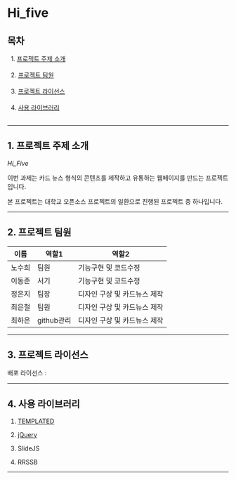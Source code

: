 # Hi_five

## 목차 

&nbsp;&nbsp;1.  [프로젝트 주제 소개](#about_project)<br>
<br>
&nbsp;&nbsp;2.  [프로젝트 팀원](#project_member)<br>
<br>
&nbsp;&nbsp;3.  [프로젝트 라이선스](#project_license)<br>
<br>
&nbsp;&nbsp;4.  [사용 라이브러리](#use_library)<br>
<br>


---

## <div id ="about_project"> 1. 프로젝트 주제 소개</div>

*Hi_Five*

이번 과제는 카드 뉴스 형식의 콘텐츠를 제작하고 유통하는 웹페이지를 만드는 프로젝트 입니다.

본 프로젝트는 대학교 오픈소스 프로젝트의 일환으로 진행된 프로젝트 중 하나입니다.

---

## <div id ="project_member"> 2. 프로젝트 팀원</div>

|   이름 |    역할1   |             역할2             |
|--------|------------|------------------------------|
| 노수희 |    팀원    |        기능구현 및 코드수정    |
| 이동준 |    서기    |        기능구현 및 코드수정    |
| 정은지 |    팀장    |   디자인 구상 및 카드뉴스 제작  |
| 최은철 |    팀원    |   디자인 구상 및 카드뉴스 제작  |
| 최하은 | github관리 |   디자인 구상 및 카드뉴스 제작  |

---

## <div id ="project_license"> 3. 프로젝트 라이선스</div>

배포 라이선스 :

---

## <div id ="use_library"> 4. 사용 라이브러리</div>

1. [TEMPLATED](https://github.com/Choihaeun/Hi_five/blob/master/Library_We_Use.md#1-templated)


2. [jQuery](https://github.com/Choihaeun/Hi_five/blob/master/Library_We_Use.md#2-jquery)

  
3. SlideJS


4. RRSSB

---
